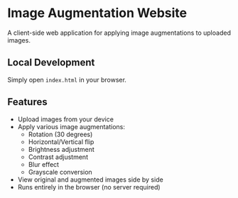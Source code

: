 # Image Augmentation Website

A client-side web application for applying image augmentations to uploaded images.

## Local Development

Simply open `index.html` in your browser.

## Features

- Upload images from your device
- Apply various image augmentations:
  - Rotation (30 degrees)
  - Horizontal/Vertical flip
  - Brightness adjustment
  - Contrast adjustment
  - Blur effect
  - Grayscale conversion
- View original and augmented images side by side
- Runs entirely in the browser (no server required)
